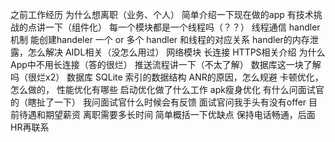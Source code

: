 之前工作经历
为什么想离职（业务、个人）
简单介绍一下现在做的app
有技术挑战的点讲一下（组件化）
每一个模块都是一个线程吗（？？）
线程通信 handler机制
能创建handeler 一个 or 多个 
handler 和线程的对应关系
handler的内存泄露，怎么解决
AIDL相关（没怎么用过）
网络模块 长连接
HTTPS相关介绍
为什么App中不用长连接（答的很烂）
推送流程讲一下（不太了解）
数据库这一块了解吗（很烂x2）
数据库 SQLite 索引的数据结构
ANR的原因，怎么规避
卡顿优化，怎么做的，
性能优化有哪些
启动优化做了什么工作
apk瘦身优化
有什么问面试官的（瞎扯了一下）
我问面试官什么时候会有反馈
面试官问我手头有没有offer
目前待遇和期望薪资
离职需要多长时间
简单概括一下优缺点
保持电话畅通，后面HR再联系